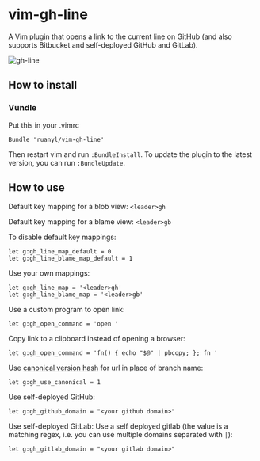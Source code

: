 vim-gh-line
=============

A Vim plugin that opens a link to the current line on GitHub (and also supports Bitbucket and self-deployed GitHub and GitLab).

![gh-line](https://cloud.githubusercontent.com/assets/486382/10865375/142cd426-8012-11e5-92f8-44357b7acf9c.gif)

How to install
-----------------------
### Vundle
Put this in your .vimrc

```vim
Bundle 'ruanyl/vim-gh-line'
```

Then restart vim and run `:BundleInstall`.
To update the plugin to the latest version, you can run `:BundleUpdate`.

How to use
----------

Default key mapping for a blob view: `<leader>gh`

Default key mapping for a blame view: `<leader>gb`

To disable default key mappings:

```
let g:gh_line_map_default = 0
let g:gh_line_blame_map_default = 1
```

Use your own mappings:

```
let g:gh_line_map = '<leader>gh'
let g:gh_line_blame_map = '<leader>gb'
```

Use a custom program to open link:
```
let g:gh_open_command = 'open '
```

Copy link to a clipboard instead of opening a browser:
```
let g:gh_open_command = 'fn() { echo "$@" | pbcopy; }; fn '
```

Use [canonical version hash](https://help.github.com/articles/getting-permanent-links-to-files/) for url in place of branch name:
```
let g:gh_use_canonical = 1
```

Use self-deployed GitHub:
```
let g:gh_github_domain = "<your github domain>"
```

Use self-deployed GitLab:
Use a self deployed gitlab (the value is a matching regex, i.e. you can use
multiple domains separated with `|`):
```
let g:gh_gitlab_domain = "<your gitlab domain>"
```
